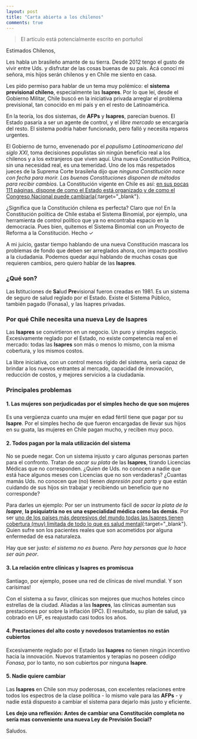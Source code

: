 ```yaml
---
layout: post
title: "Carta abierta a los chilenos"
comments: true
---
```

>El artículo está potencialmente escrito en portuñol

Estimados Chilenos,

Les habla un brasileño amante de su tierra. Desde 2012 tengo el gusto de vivir entre Uds. y disfrutar de las cosas buenas de su país. Acá conocí mi señora, mis hijos serán chilenos y en Chile me siento en casa.

Les pido permiso para hablar de un tema muy polémico: el **sistema previsional chileno**, especialmente las **Isapres**. Por lo que leí, desde el Gobierno Militar, Chile buscó en la iniciativa privada arreglar el problema previsional, tan conocido en mi país y en el resto de Latinoamérica.

En la teoría, los dos sistemas, de **AFPs** y **Isapres**, parecían buenos. El Estado pasaría a ser un agente de control, y el _libre mercado_ se encargaría del resto. El sistema podría haber funcionado, pero falló y necesita reparos urgentes.

El Gobierno de turno, envenenado por el _populismo Latinoamericano del siglo XXI_, toma decisiones populistas sin ningún beneficio real a los chilenos y a los extranjeros que viven aquí. Una nueva Constitución Política, sin una necesidad real, es una temeridad. Uno de los más respetados jueces de la Suprema Corte brasileña dijo que _ninguna Constitución nace con fecha para morir. Las buenas Constituciones disponen de métodos para recibir cambios_. La Constitución vigente en Chile es así: [en sus pocas 111 páginas, dispone de como el Estado está organizado y de como el Congreso Nacional puede cambiarla](https://www.camara.cl/camara/media/docs/constitucion_politica.pdf){:target="_blank"}.

¿Significa que la Constitución chilena es perfecta? Claro que no! En la Constitución política de Chile estaba el Sistema Binomial, por ejemplo, una herramienta de control político que ya no encontraba espacio en la democracia. Pues bien, quitemos el Sistema Binomial con un Proyecto de Reforma a la Constitución. Hecho ✓

A mi juicio, gastar tiempo hablando de una nueva Constitución mascara los problemas de fondo que deben ser arreglados ahora, con impacto positivo a la ciudadania. Podemos quedar aquí hablando de muchas cosas que requieren cambios, pero quiero hablar de las **Isapres**.

### ¿Qué son?

Las **I**stituciones de **Sa**lud **Pre**visional fueron creadas en 1981. Es un sistema de seguro de salud reglado por el Estado. Existe el Sistema Público, también pagado (Fonasa), y las Isapres privadas.

### Por qué Chile necesita una nueva Ley de Isapres

Las **Isapres** se convirtieron en un negocio. Un puro y simples negocio. Excesivamente reglado por el Estado, no existe competencia real en el mercado: todas las **Isapres** son más o menos lo mismo, con la misma cobertura, y los mismos costos.

La libre iniciativa, con un control menos rígido del sistema, sería capaz de brindar a los nuevos entrantes al mercado, capacidad de innovación, reducción de costos, y mejores servicios a la ciudadania.

### Principales problemas

#### 1. Las mujeres son perjudicadas por el simples hecho de que son mujeres

Es una vergüenza cuanto una mujer en edad fértil tiene que pagar por su **Isapre**. Por el simples hecho de que fueron encargadas de llevar sus hijos en su guata, las mujeres en Chile pagan mucho, y reciben muy poco.

#### 2. Todos pagan por la mala utilización del sistema

No se puede negar. Con un sistema injusto y caro algunas personas parten para el confronto. Tratan de _sacar su plata_ de las **Isapres**, tirando Licencias Médicas que no corresponden. ¿Quien de Uds. no conocen a nadie que está hace algunos meses con Licencias que no son verdaderas? ¿Cuantas mamás Uds. no conocen que (no) tienen _depresión post parto_ y que están cuidando de sus hijos sin trabajar y recibiendo un beneficio que no corresponde?

Para darles un ejemplo: Por ser un instrumento fácil de _sacar la plata de la **Isapre**_, **la psiquiatría no es una especialidad médica como las demás**. Por ser [uno de los países más depresivos del mundo todas las Isapres tienen cobertura (muy) limitada de todo lo que es salud mental](http://www.biobiochile.cl/noticias/2016/04/14/chile-lidera-ranking-de-depresion-oms-llamo-al-gobierno-a-instaurar-ley-de-salud-mental.shtml){:target="_blank"}. Quien sufre son los pacientes reales que son acometidos por alguna enfermedad de esa naturaleza.

Hay que ser justo: _el sistema no es bueno. Pero hay personas que lo hace ser aún peor_.

#### 3. La relación entre clínicas y Isapres es promiscua

Santiago, por ejemplo, posee una red de clínicas de nivel mundial. Y son carísimas!

Con el sistema a su favor, clínicas son mejores que muchos hoteles cinco estrellas de la ciudad. Aliadas a las **Isapres**, las clínicas aumentan sus prestaciones por sobre la inflación (IPC). El resultado, su plan de salud, ya cobrado en UF, es reajustado casi todos los años.

#### 4. Prestaciones del alto costo y novedosos tratamientos no están cubiertos

Excesivamente reglado por el Estado las **Isapres** no tienen ningún incentivo hacia la innovación. Nuevos tratamientos y terapias no poseen _código Fonasa_, por lo tanto, no son cubiertos por ninguna **Isapre**.

#### 5. Nadie quiere cambiar

Las **Isapres** en Chile son muy poderosas, con excelentes relaciones entre todos los espectros de la clase política - lo mismo vale para las **AFPs** - y nadie está dispuesto a cambiar el sistema para dejarlo más justo y eficiente.


**Les dejo una reflexión: Antes de cambiar una Constitución completa no sería mas conveniente una nueva Ley de Previsión Social?**


Saludos.

